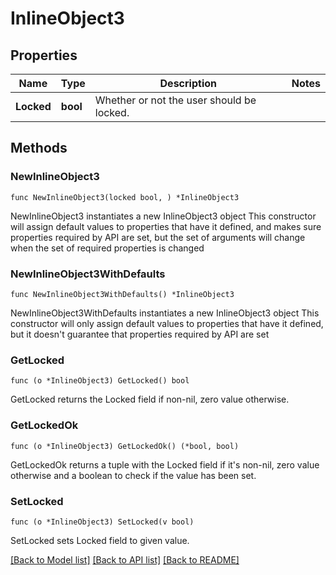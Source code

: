 # InlineObject3

## Properties

Name | Type | Description | Notes
------------ | ------------- | ------------- | -------------
**Locked** | **bool** | Whether or not the user should be locked.  | 

## Methods

### NewInlineObject3

`func NewInlineObject3(locked bool, ) *InlineObject3`

NewInlineObject3 instantiates a new InlineObject3 object
This constructor will assign default values to properties that have it defined,
and makes sure properties required by API are set, but the set of arguments
will change when the set of required properties is changed

### NewInlineObject3WithDefaults

`func NewInlineObject3WithDefaults() *InlineObject3`

NewInlineObject3WithDefaults instantiates a new InlineObject3 object
This constructor will only assign default values to properties that have it defined,
but it doesn't guarantee that properties required by API are set

### GetLocked

`func (o *InlineObject3) GetLocked() bool`

GetLocked returns the Locked field if non-nil, zero value otherwise.

### GetLockedOk

`func (o *InlineObject3) GetLockedOk() (*bool, bool)`

GetLockedOk returns a tuple with the Locked field if it's non-nil, zero value otherwise
and a boolean to check if the value has been set.

### SetLocked

`func (o *InlineObject3) SetLocked(v bool)`

SetLocked sets Locked field to given value.



[[Back to Model list]](../README.md#documentation-for-models) [[Back to API list]](../README.md#documentation-for-api-endpoints) [[Back to README]](../README.md)


